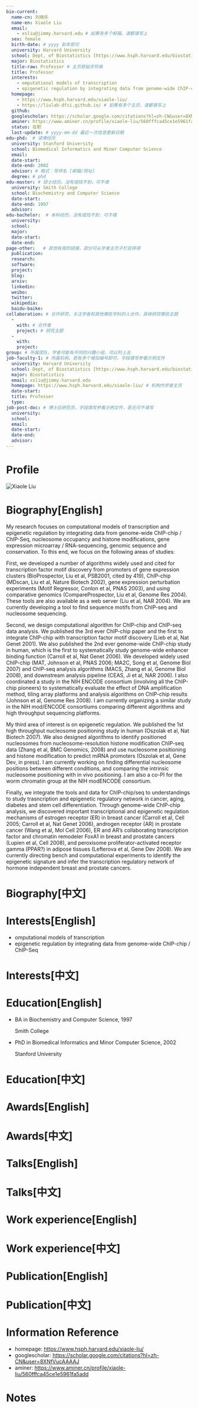 ```yaml
---
bio-current:
  name-cn: 刘晓乐
  name-en: Xiaole Liu
  email: 
    - xsliu@jimmy.harvard.edu # 如果有多个邮箱，请都填写上
  sex: female
  birth-date: # yyyy 到年即可
  university: Harvard University 
  school: Dept, of Biostatistics [https://www.hsph.harvard.edu/biostatistics] # 格式：学院名称[学院官网链接]
  major: Biostatistics
  title-raw: Professor # 主页原始字符串
  title: Professor
  interests: 
    - omputational models of transcription
    - epigenetic regulation by integrating data from genome-wide ChIP-chip / ChIP-Seq # 分点罗列，依次以 ‘-’ 开头
  homepage: 
    - https://www.hsph.harvard.edu/xiaole-liu/
    - https://liulab-dfci.github.io/ # 如果有多个主页，请都填写上
  github: 
  googlescholar: https://scholar.google.com/citations?hl=zh-CN&user=8XNfVucAAAAJ 
  aminer: https://www.aminer.cn/profile/xiaole-liu/560fffca45ce1e5961fa5add # 从这里查找 https://www.aminer.org/search/person
  status: 在职
  last-update: # yyyy-mm-dd 最近一次信息更新日期
edu-phd:  # 读博经历
  university: Stanford University
  school: Biomedical Informatics and Minor Computer Science
  email: 
  date-start: 
  date-end: 2002
  advisor: # 格式：导师名 [邮箱/网址]
  degree: # phd
edu-master: # 硕士经历，没有或找不到，可不填
  university: Smith College
  school: Biochemistry and Computer Science
  date-start: 
  date-end: 1997
  advisor:
edu-bachelor:  # 本科经历，没有或找不到，可不填
  university: 
  school: 
  major: 
  date-start: 
  date-end: 
page-other:   # 其他有用的链接，部分可从学者主页子栏目获得
  publication: 
  research: 
  software: 
  project: 
  blog: 
  arxiv: 
  linkedin: 
  weibo:
  twitter:
  wikipedia:
  baidu-baike:
collaboration: # 合作研究，关注学者和其他哪些学科的人合作，具体研究哪些主题
  - 
    with: # 合作者
    project: # 研究主题
  - 
    with: 
    project: 
group: # 所属团队，学者可能有不同的兴趣小组，可以列上去
job-faculty-1: # 所属机构，若有多个增加编号即可，字段填写参看示例文件
  university: Harvard University 
  school: Dept, of Biostatistics [https://www.hsph.harvard.edu/biostatistics] # 格式：学院名称[学院官网链接]
  major: Biostatistics 
  email: xsliu@jimmy.harvard.edu
  homepage: https://www.hsph.harvard.edu/xiaole-liu/ # 机构内学者主页
  date-start: 
  title: Professer
  type: 
job-post-doc: # 博士后研究员，字段填写参看示例文件，若无可不填写
  university: 
  school: 
  email: 
  date-start: 
  date-end: 
  advisor: 
---
```


# Profile

![Xiaole Liu](//avatarcdn.aminer.cn/picture/extend_data/cj/2011/images/2011211.jpg!240?ran=0.12921082705447495)

# Biography[English]

My research focuses on computational models of transcription and epigenetic regulation by integrating data from genome-wide ChIP-chip / ChIP-Seq, nucleosome occupancy and histone modifications, gene expression microarray / RNA-sequencing, genomic sequence and conservation. To this end, we focus on the following areas of studies:

First, we developed a number of algorithms widely used and cited for transcription factor motif discovery from promoters of gene expression clusters (BioProspector, Liu et al, PSB2001, cited by 419), ChIP-chip (MDscan, Liu et al, Nature Biotech 2002), gene expression perturbation experiments (Motif Regressor, Conlon et al, PNAS 2003), and using comparative genomics (CompareProspector, Liu et al, Genome Res 2004). These tools are also available as a web server (Liu et al, NAR 2004). We are currently developing a tool to find sequence motifs from ChIP-seq and nucleosome sequencing.

Second, we design computational algorithm for ChIP-chip and ChIP-seq data analysis. We published the 3rd ever ChIP-chip paper and the first to integrate ChIP-chip with transcription factor motif discovery (Lieb et al, Nat Genet 2001). We also published the 2nd ever genome-wide ChIP-chip study in human, which is the first to systematically study genome-wide enhancer binding function (Carroll et al, Nat Genet 2006). We developed widely used ChIP-chip (MAT, Johnson et al, PNAS 2006; MA2C, Song et al, Genome Biol 2007) and ChIP-seq analysis algorithms (MACS, Zhang et al, Genome Biol 2008), and downstream analysis pipeline (CEAS, Ji et al, NAR 2006). I also coordinated a study in the NIH ENCODE consortium (involving all the ChIP-chip pioneers) to systematically evaluate the effect of DNA amplification method, tiling array platforms and analysis algorithms on ChIP-chip results (Johnson et al, Genome Res 2008). I am currently organizing a similar study in the NIH mod/ENCODE consortiums comparing different algorithms and high throughput sequencing platforms.

My third area of interest is on epigenetic regulation. We published the 1st high throughput nucleosome positioning study in human (Oszolak et al, Nat Biotech 2007). We also designed algorithms to identify positioned nucleosomes from nucleosome-resolution histone modification ChIP-seq data (Zhang et al, BMC Genomics, 2008) and use nucleosome positioning and histone modification to predict miRNA promoters (Oszolak et al, Gene Dev, in press). I am currently working on finding differential nucleosome positions between different conditions, and comparing the intrinsic nucleosome positioning with in vivo positioning. I am also a co-PI for the worm chromatin group at the NIH modENCODE consortium.

Finally, we integrate the tools and data for ChIP-chip/seq to understandings to study trasncription and epigenetic regulatory network in cancer, aging, diabetes and stem cell differentiation. Through genome-wide ChIP-chip analysis, we discovered important transcriptional and epigenetic regulation mechanisms of estrogen receptor (ER) in breast cancer (Carroll et al, Cell 2005; Carroll et al, Nat Genet 2006), androgen receptor (AR) in prostate cancer (Wang et al, Mol Cell 2006), ER and AR’s collaborating transcription factor and chromatin remodeler FoxA1 in breast and prostate cancers (Lupien et al, Cell 2008), and peroxisome proliferator-activated receptor gamma (PPAR?) in adipose tissues (Lefterova et al, Gene Dev 2008). We are currently directing bench and computational experiments to identify the epigenetic signature and infer the transcription regulatory network of hormone independent breast and prostate cancers.

# Biography[中文]

# Interests[English]

* omputational models of transcription
* epigenetic regulation by integrating data from genome-wide ChIP-chip / ChIP-Seq

# Interests[中文]

# Education[English]

- BA in Biochemistry and Computer Science, 1997
    
    Smith College
    
- PhD in Biomedical Informatics and Minor Computer Science, 2002
    
    Stanford University
    
# Education[中文]

# Awards[English]

# Awards[中文]

# Talks[English]

# Talks[中文]

# Work experience[English]

# Work experience[中文]

# Publication[English]

# Publication[中文]

# Information Reference

-  homepage: https://www.hsph.harvard.edu/xiaole-liu/
-  googlescholar: https://scholar.google.com/citations?hl=zh-CN&user=8XNfVucAAAAJ
-  aminer: https://www.aminer.cn/profile/xiaole-liu/560fffca45ce1e5961fa5add

# Notes
